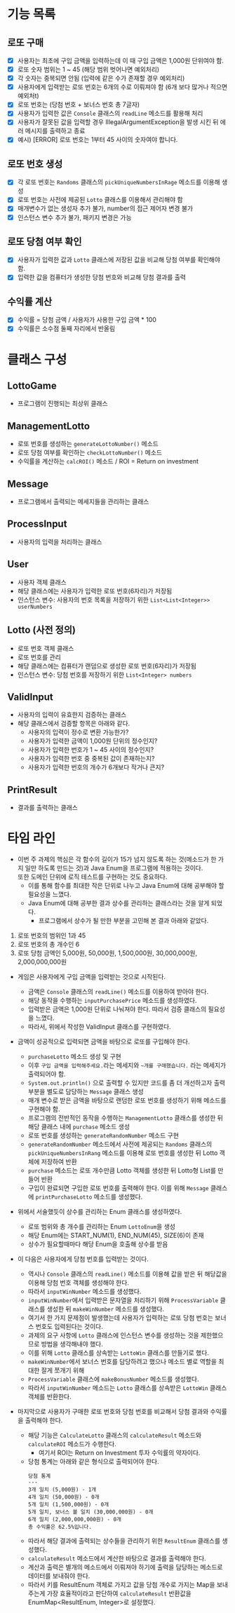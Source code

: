 # 기능 목록

## 로또 구매
- [x] 사용자는 최초에 구입 금액을 입력하는데 이 때 구입 금액은 1,000원 단위여야 함.
- [x] 로또 숫자 범위는 1 ~ 45 (해당 범위 벗어나면 예외처리)
- [x] 각 숫자는 중복되면 안됨 (입력에 같은 수가 존재할 경우 예외처리)
- [x] 사용자에게 입력받는 로또 번호는 6개의 수로 이뤄져야 함 (6개 보다 많거나 적으면 예외처t)
- [x] 로또 번호는 (당첨 번호 + 보너스 번호 총 7글자)
- [x] 사용자가 입력한 값은 `Console` 클래스의 `readLine` 메소드를 활용해 처리
- [x] 사용자가 잘못된 값을 입력할 경우 IllegalArgumentException을 발생 시킨 뒤 에러 메시지를 출력하고 종료
- [x] 예시) [ERROR] 로또 번호는 1부터 45 사이의 숫자여야 합니다.

## 로또 번호 생성
- [x] 각 로또 번호는 `Randoms` 클래스의 `pickUniqueNumbersInRage` 메소드를 이용해 생성
- [x] 로또 번호는 사전에 제공된 `Lotto` 클래스를 이용해서 관리해야 함
- [x] 매개변수가 없는 생성자 추가 불가, number의 접근 제어자 변경 불가
- [x] 인스턴스 변수 추가 불가, 패키지 변경은 가능

## 로또 당첨 여부 확인
- [x] 사용자가 입력한 값과 `Lotto` 클래스에 저장된 값을 비교해 당첨 여부를 확인해야 함.
- [x] 입력한 값을 컴퓨터가 생성한 당첨 번호와 비교해 당첨 결과를 출력

## 수익률 계산
- [x] 수익률 = 당첨 금액 / 사용자가 사용한 구입 금액 * 100
- [x] 수익률은 소수점 둘째 자리에서 반올림

# 클래스 구성

## LottoGame
- 프로그램이 진행되는 최상위 클래스

## ManagementLotto
- 로또 번호를 생성하는 `generateLottoNumber()` 메소드
- 로또 당첨 여부를 확인하는 `checkLottoNumber()` 메소드
- 수익률을 계산하는 `calcROI()` 메소드 / ROI = Return on investment

## Message
- 프로그램에서 출력되는 메세지들을 관리하는 클래스

## ProcessInput
- 사용자의 입력을 처리하는 클래스

## User
- 사용자 객체 클래스
- 해당 클래스에는 사용자가 입력한 로또 번호(6자리)가 저장됨
- 인스턴스 변수: 사용자의 번호 목록을 저장하기 위한 `List<List<Integer>> userNumbers`

## Lotto (사전 정의)
- 로또 번호 객체 클래스
- 로또 번호를 관리
- 해당 클래스에는 컴퓨터가 랜덤으로 생성한 로또 번호(6자리)가 저장됨
- 인스턴스 변수: 당첨 번호를 저장하기 위한 `List<Integer> numbers`

## ValidInput
- 사용자의 입력이 유효한지 검증하는 클래스
- 해당 클래스에서 검증할 항목은 아래와 같다.
  - 사용자의 입력이 정수로 변환 가능한가?
  - 사용자가 입력한 금액이 1,000원 단위의 정수인지?
  - 사용자가 입력한 번호가 1 ~ 45 사이의 정수인지?
  - 사용자가 입력한 번호 중 중복된 값이 존재하는지?
  - 사용자가 입력한 번호의 개수가 6개보다 작거나 큰지?

## PrintResult
- 결과를 출력하는 클래스

# 타임 라인
- 이번 주 과제의 핵심은 각 함수의 길이가 15가 넘지 않도록 하는 것(메소드가 한 가지 일만 하도록 만드는 것)과 Java Enum을 프로그램에 적용하는 것이다.  
또한 도메인 단위에 로직 테스트를 구현하는 것도 중요하다.
  - 이를 통해 함수를 최대한 작은 단위로 나누고 Java Enum에 대해 공부해야 할 필요성을 느꼈다.
  - Java Enum에 대해 공부한 결과 상수를 관리하는 클래스라는 것을 알게 되었다.
    - 프로그램에서 상수가 될 만한 부분을 고민해 본 결과 아래와 같았다.
1. 로또 번호의 범위인 1과 45
2. 로또 번호의 총 개수인 6
3. 로또 당첨 금액인 5,000원, 50,000원, 1,500,000원, 30,000,000원, 2,000,000,000원

- 게임은 사용자에게 구입 금액을 입력받는 것으로 시작된다.
  - 금액은 `Console` 클래스의 `readLine()` 메소드를 이용하여 받아야 한다.
  - 해당 동작을 수행하는 `inputPurchasePrice` 메소드를 생성하였다.
  - 입력받은 금액은 1,000원 단위로 나눠져야 한다. 따라서 검증 클래스의 필요성을 느꼈다.
  - 따라서, 위에서 작성한 ValidInput 클래스를 구현하였다.


- 금액이 성공적으로 입력되면 금액을 바탕으로 로또를 구입해야 한다.
  - `purchaseLotto` 메소드 생성 및 구현
  - 이후 `구입 금액을 입력해주세요.`라는 메세지와 `~개를 구매했습니다.` 라는 메세지가 출력되어야 함.
  - `System.out.println()` 으로 출력할 수 있지만 코드를 좀 더 개선하고자 출력 부분을 별도로 담당하는 `Message` 클래스 생성
  - 매개 변수로 받은 금액을 바탕으로 랜덤한 로또 번호를 생성하기 위해 메소드를 구현해야 함.
  - 프로그램의 전반적인 동작을 수행하는 `ManagementLotto` 클래스를 생성한 뒤 해당 클래스 내에 `purchase` 메소드 생성
  - 로또 번호를 생성하는 `generateRandomNumber` 메소드 구현
  - `generateRandomNumber` 메소드에서 사전에 제공되는 `Randoms` 클래스의 `pickUniqueNumbersInRang` 메소드를 이용해
  로또 번호를 생성한 뒤 Lotto 객체에 저장하여 반환
  - `purchase` 메소드는 로또 개수만큼 Lotto 객체를 생성한 뒤 Lotto형 List를 만들어 반환
  - 구입이 완료되면 구입한 로또 번호를 출력해야 한다. 이를 위해 `Message` 클래스에 `printPurchaseLotto` 메소드를 생성했다.


- 위에서 서술했듯이 상수를 관리하는 Enum 클래스를 생성하였다.
  - 로또 범위와 총 개수를 관리하는 Enum `LottoEnum`을 생성
  - 해당 Enum에는 START_NUM(1), END_NUM(45), SIZE(6)이 존재
  - 상수가 필요할때마다 해당 Enum을 호출해 상수를 받음


- 이 다음은 사용자에게 당첨 번호를 입력받는 것이다.
  - 역시나 `Console` 클래스의 `readLine()` 메소드를 이용해 값을 받은 뒤 해당값을 이용해 당첨 번호 객체를 생성해야 한다.
  - 따라서 `inputWinNumber` 메소드를 생성했다.
  - `inputWinNumber`에서 입력받은 문자열을 처리하기 위해 `ProcessVariable` 클래스를 생성한 뒤 `makeWinNumber` 메소드를 생성했다.
  - 여기서 한 가지 문제점이 발생했는데 사용자가 입력하는 로또 당첨 번호는 보너스 번호도 입력된다는 것이다.
  - 과제의 요구 사항에 `Lotto` 클래스에 인스턴스 변수를 생성하는 것을 제한했으므로 방법을 생각해내야 했다.
  - 이를 위해 `Lotto` 클래스를 상속받는 `LottoWin` 클래스를 만들기로 했다.
  - `makeWinNumber`에서 보너스 번호를 담당하려고 했으나 메소드 별로 역할을 최대한 잘게 쪼개기 위해
  - `ProcessVariable` 클래스에 `makeBonusNumber` 메소드를 생성했다.
  - 따라서 `inputWinNumber` 메소드는 `Lotto` 클래스를 상속받은 `LottoWin` 클래스 객체를 반환한다.

- 마지막으로 사용자가 구매한 로또 번호와 당첨 번호를 비교해서 당첨 결과와 수익률을 출력해야 한다.
  - 해당 기능은 `CalculateLotto` 클래스의 `calculateResult` 메소드와 `calculateROI` 메소드가 수행한다.
    - 여기서 ROI는 Return on Investment 투자 수익률의 약자이다.
  - 당첨 통계는 아래와 같은 형식으로 출력되어야 한다.
    ```
    당첨 통계
    ---
    3개 일치 (5,000원) - 1개
    4개 일치 (50,000원) - 0개
    5개 일치 (1,500,000원) - 0개
    5개 일치, 보너스 볼 일치 (30,000,000원) - 0개
    6개 일치 (2,000,000,000원) - 0개
    총 수익률은 62.5%입니다.
    ```
  - 따라서 해당 결과에 출력되는 상수들을 관리하기 위한 `ResultEnum` 클래스를 생성했다.
  - `calculateResult` 메소드에서 계산한 바탕으로 결과를 출력해야 한다.
  - 계산과 출력은 별개의 메소드에서 이뤄져야 하기에 출력을 담당하는 메소드로 데이터를 보내줘야 한다.
  - 따라서 키를 ResultEnum 객체로 가지고 값을 당첨 개수로 가지는 Map을 보내주는게 가장 효율적이라고 판단하여 `calculateResult` 반환값을 
  EnumMap<ResultEnum, Integer>로 설정했다.